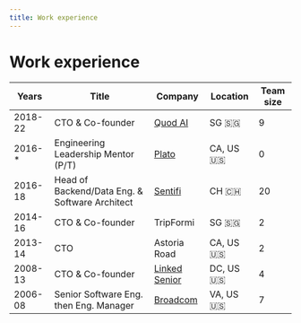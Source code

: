 ```yaml
---
title: Work experience
---
```


# Work experience

| Years   	| Title                                          	| Company                                               	| Location  	| Team size 	|
|---------	|------------------------------------------------	|-------------------------------------------------------	|-----------	|-----------	|
| 2018-22 	| CTO & Co-founder                               	| [Quod AI](https://quod.ai)                            	| SG 🇸🇬     	| 9         	|
| 2016-*  	| Engineering Leadership Mentor (P/T)            	| [Plato](https://www.platohq.com/mentors/herv-roussel) 	| CA, US 🇺🇸 	| 0         	|
| 2016-18 	| Head of Backend/Data Eng. & Software Architect 	| [Sentifi](https://sentifi.com/)                       	| CH 🇨🇭     	| 20        	|
| 2014-16 	| CTO & Co-founder                               	| TripFormi                                             	| SG 🇸🇬     	| 2         	|
| 2013-14 	| CTO                                            	| Astoria Road                                          	| CA, US 🇺🇸 	| 2         	|
| 2008-13 	| CTO & Co-founder                               	| [Linked Senior](https://linkedsenior.com/)            	| DC, US 🇺🇸 	| 4         	|
| 2006-08 	| Senior Software Eng. then Eng. Manager         	| [Broadcom](https://www.broadcom.com/)                 	| VA, US 🇺🇸 	| 7         	|

<Nav />
<Footer />

